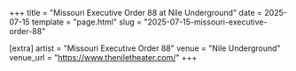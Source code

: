 +++
title = "Missouri Executive Order 88 at Nile Underground"
date = 2025-07-15
template = "page.html"
slug = "2025-07-15-missouri-executive-order-88"

[extra]
artist = "Missouri Executive Order 88"
venue = "Nile Underground"
venue_url = "https://www.theniletheater.com/"
+++
